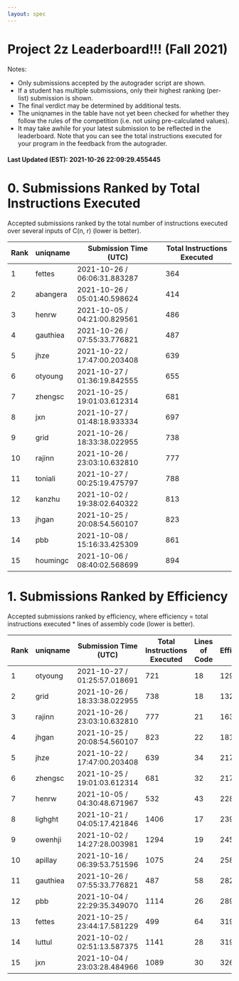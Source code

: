 ```yaml
---
layout: spec
---
```


Project 2z Leaderboard!!! (Fall 2021)
==============================
Notes:
- Only submissions accepted by the autograder script are shown.
- If a student has multiple submissions, only their highest ranking (per-list) submission is shown.
- The final verdict may be determined by additional tests.
- The uniqnames in the table have not yet been checked for whether they follow the rules of the competition (i.e. not using pre-calculated values).
- It may take awhile for your latest submission to be reflected in the leaderboard. Note that you can see the total instructions executed for your program in the feedback from the autograder.


#### Last Updated (EST): 2021-10-26 22:09:29.455445

# 0. Submissions Ranked by Total Instructions Executed
Accepted submissions ranked by the total number of instructions executed over several inputs of C(n, r) (lower is better).

| Rank  | uniqname | Submission Time (UTC) | Total Instructions Executed |
|---|---|---|---|
| 1 | fettes | 2021-10-26 / 06:06:31.883287 | 364 |
| 2 | abangera | 2021-10-26 / 05:01:40.598624 | 414 |
| 3 | henrw | 2021-10-05 / 04:21:00.829561 | 486 |
| 4 | gauthiea | 2021-10-26 / 07:55:33.776821 | 487 |
| 5 | jhze | 2021-10-22 / 17:47:00.203408 | 639 |
| 6 | otyoung | 2021-10-27 / 01:36:19.842555 | 655 |
| 7 | zhengsc | 2021-10-25 / 19:01:03.612314 | 681 |
| 8 | jxn | 2021-10-27 / 01:48:18.933334 | 697 |
| 9 | grid | 2021-10-26 / 18:33:38.022955 | 738 |
| 10 | rajinn | 2021-10-26 / 23:03:10.632810 | 777 |
| 11 | toniali | 2021-10-27 / 00:25:19.475797 | 788 |
| 12 | kanzhu | 2021-10-02 / 19:38:02.640322 | 813 |
| 13 | jhgan | 2021-10-25 / 20:08:54.560107 | 823 |
| 14 | pbb | 2021-10-08 / 15:16:33.425309 | 861 |
| 15 | houmingc | 2021-10-06 / 08:40:02.568699 | 894 |


# 1. Submissions Ranked by Efficiency
Accepted submissions ranked by efficiency, where efficiency = total instructions executed * lines of assembly code (lower is better).

| Rank  | uniqname | Submission Time (UTC) | Total Instructions Executed |Lines of Code | Efficiency |
|---|---|---|---|---|---|
| 1 | otyoung | 2021-10-27 / 01:25:57.018691 | 721 | 18 | 12978 |
| 2 | grid | 2021-10-26 / 18:33:38.022955 | 738 | 18 | 13284 |
| 3 | rajinn | 2021-10-26 / 23:03:10.632810 | 777 | 21 | 16317 |
| 4 | jhgan | 2021-10-25 / 20:08:54.560107 | 823 | 22 | 18106 |
| 5 | jhze | 2021-10-22 / 17:47:00.203408 | 639 | 34 | 21726 |
| 6 | zhengsc | 2021-10-25 / 19:01:03.612314 | 681 | 32 | 21792 |
| 7 | henrw | 2021-10-05 / 04:30:48.671967 | 532 | 43 | 22876 |
| 8 | lighght | 2021-10-21 / 04:05:17.421846 | 1406 | 17 | 23902 |
| 9 | owenhji | 2021-10-02 / 14:27:28.003981 | 1294 | 19 | 24586 |
| 10 | apillay | 2021-10-16 / 06:39:53.751596 | 1075 | 24 | 25800 |
| 11 | gauthiea | 2021-10-26 / 07:55:33.776821 | 487 | 58 | 28246 |
| 12 | pbb | 2021-10-04 / 22:29:35.349070 | 1114 | 26 | 28964 |
| 13 | fettes | 2021-10-25 / 23:44:17.581229 | 499 | 64 | 31936 |
| 14 | luttul | 2021-10-02 / 02:51:13.587375 | 1141 | 28 | 31948 |
| 15 | jxn | 2021-10-04 / 23:03:28.484966 | 1089 | 30 | 32670 |


